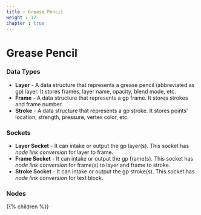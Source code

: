 ```yaml
---
title : Grease Pencil
weight : 12
chapter : true
---
```


# Grease Pencil

### Data Types

- **Layer** - A data structure that represents a grease pencil (abbreviated as gp) layer. It
    stores frames, layer name, opacity, blend mode, etc.
- **Frame** - A data structure that represents a gp frame. It stores strokes and
    frame number.
- **Stroke** - A data structure that represents a gp stroke. It stores points'
    location, strength, pressure, vertex color, etc.

### Sockets

- **Layer Socket** - It can intake or output the gp layer(s). This socket has *node link conversion*
    for layer to frame.
- **Frame Socket** - It can intake or output the gp frame(s). This socket has *node link conversion*
    for frame(s) to layer and frame to stroke.
- **Stroke Socket** - It can intake or output the gp stroke(s). This socket has *node link conversion*
    for text block.

### Nodes
{{% children %}}
